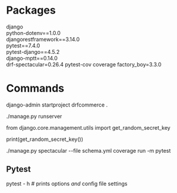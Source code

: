 # Packages

django  
python-dotenv==1.0.0  
djangorestframework==3.14.0  
pytest==7.4.0  
pytest-django==4.5.2  
django-mptt==0.14.0  
drf-spectacular=0.26.4
pytest-cov
coverage
factory_boy=3.3.0

# Commands

django-admin startproject drfcommerce .

./manage.py runserver

from django.core.management.utils import get_random_secret_key

print(get_random_secret_key())

./manage.py spectacular --file schema.yml
coverage run -m pytest

## Pytest

pytest - h   # prints options _and_ config file settings
